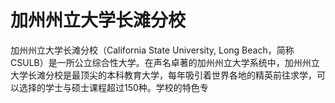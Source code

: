 # 加州州立大学长滩分校

加州州立大学长滩分校（California State University, Long Beach，简称CSULB）是一所公立综合性大学。在声名卓著的加州州立大学系统中，加州州立大学长滩分校是最顶尖的本科教育大学，每年吸引着世界各地的精英前往求学，可以选择的学士与硕士课程超过150种。学校的特色专
